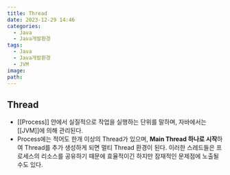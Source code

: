 ```yaml
---
title: Thread
date: 2023-12-29 14:46
categories:
  - Java
  - Java개발환경
tags:
  - Java
  - Java개발환경
  - JVM
image: 
path:
---
```


## Thread
+ [[Process]] 안에서 실질적으로 작업을 실행하는 단위를 말하며, 자바에서는 [[JVM]]에 의해 관리된다. 
+ Process에는 적어도 한개 이상의 Thread가 있으며, **Main Thread 하나로 시작**하여 Thread를 추가 생성하게 되면 멀티 Thread 환경이 된다. 이러한 스레드들은 프로세스의 리소스를 공유하기 때문에 효율적이긴 하지만 잠재적인 문제점에 노출될 수도 있다.